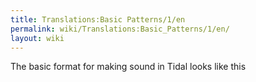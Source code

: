 ```yaml
---
title: Translations:Basic Patterns/1/en
permalink: wiki/Translations:Basic_Patterns/1/en/
layout: wiki
---
```


The basic format for making sound in Tidal looks like this
